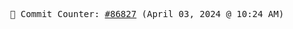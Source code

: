 <p align="center">
    <samp>
        📮 Commit Counter: <a href="https://github.com/Javascript-void0/Javascript-void0/commits/main">#86827</a> (April 03, 2024 @ 10:24 AM)
    </samp>
</p>